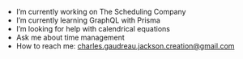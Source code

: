 -  I’m currently working on The Scheduling Company
-  I’m currently learning GraphQL with Prisma
-  I’m looking for help with calendrical equations
-  Ask me about time management
-  How to reach me: charles.gaudreau.jackson.creation@gmail.com
